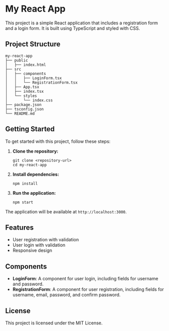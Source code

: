 # My React App

This project is a simple React application that includes a registration form and a login form. It is built using TypeScript and styled with CSS.

## Project Structure

```
my-react-app
├── public
│   ├── index.html
├── src
│   ├── components
│   │   ├── LoginForm.tsx
│   │   └── RegistrationForm.tsx
│   ├── App.tsx
│   ├── index.tsx
│   └── styles
│       └── index.css
├── package.json
├── tsconfig.json
└── README.md
```

## Getting Started

To get started with this project, follow these steps:

1. **Clone the repository:**
   ```
   git clone <repository-url>
   cd my-react-app
   ```

2. **Install dependencies:**
   ```
   npm install
   ```

3. **Run the application:**
   ```
   npm start
   ```

The application will be available at `http://localhost:3000`.

## Features

- User registration with validation
- User login with validation
- Responsive design

## Components

- **LoginForm**: A component for user login, including fields for username and password.
- **RegistrationForm**: A component for user registration, including fields for username, email, password, and confirm password.

## License

This project is licensed under the MIT License.